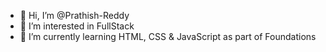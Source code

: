 - 👋 Hi, I’m @Prathish-Reddy
- 👀 I’m interested in FullStack
- 🌱 I’m currently learning HTML, CSS & JavaScript as part of Foundations

